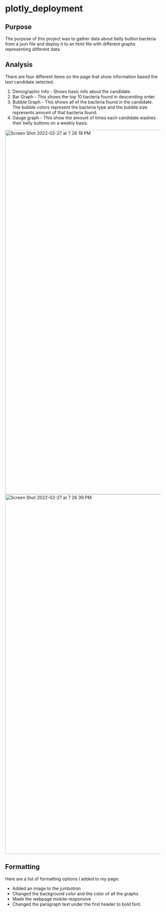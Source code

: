 # plotly_deployment
## Purpose
The purpose of this project was to gather data about belly button bacteria from a json file and deploy it to an html file with different graphs representing different data.

## Analysis
There are four different items on the page that show information based the test candidate selected.

1. Demographic Info - Shows basic info about the candidate.
2. Bar Graph - This shows the top 10 bacteria found in descending order.
3. Bubble Graph - This shows all of the bacteria found in the candidate. The bubble colors represent the bacteria type and the bubble size represents amount of that bacteria found.
4. Gauge graph - This show the amount of times each candidate washes their belly buttons on a weekly basis.

<img width="1180" alt="Screen Shot 2022-02-27 at 7 26 19 PM" src="https://user-images.githubusercontent.com/90946252/155909987-8b12b505-38ff-4aec-b2b4-8ded82f277e3.png">
<img width="1165" alt="Screen Shot 2022-02-27 at 7 26 39 PM" src="https://user-images.githubusercontent.com/90946252/155909999-63b72e31-5a67-4496-8a1e-e5daf0d42019.png">


## Formatting
Here are a list of formatting options I added to my page:
- Added an image to the jumbotron
- Changed the background color and the color of all the graphs
- Made the webpage mobile-responsive
- Changed the paragraph text under the first header to bold font.
